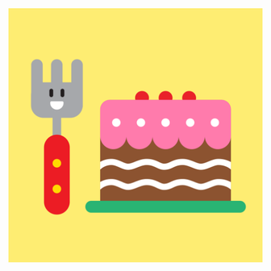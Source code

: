 <img src='https://raw.githubusercontent.com/MumukiProject/mumuki-guia-puzzle-rompecabezas-kinder/master/assets/torta2-01_1600271771863.png'>